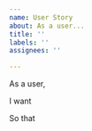 ```yaml
---
name: User Story
about: As a user...
title: ''
labels: ''
assignees: ''

---
```


As a user,

I want

So that
